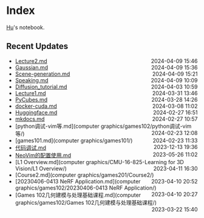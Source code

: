 
# Index

[Hu](https://zhuhu00.top/)'s notebook.

## Recent Updates
- [Lecture2.md](InternLM2-note/Lecture2/) <span style="float: right;">2024-04-09 15:46</span>
- [Gaussian.md](Gaussian/) <span style="float: right;">2024-04-09 15:36</span>
- [Scene-generation.md](Scene-generation/) <span style="float: right;">2024-04-09 15:21</span>
- [Speaking.md](English/Speaking/) <span style="float: right;">2024-04-09 10:09</span>
- [Diffusion_tutorial.md](Diffusion_tutorial/) <span style="float: right;">2024-04-03 10:59</span>
- [Lecture1.md](InternLM2-note/Lecture1/) <span style="float: right;">2024-03-31 13:46</span>
- [PyCubes.md](python/PyCubes/) <span style="float: right;">2024-03-28 14:26</span>
- [docker-cuda.md](docker/docker-cuda/) <span style="float: right;">2024-03-08 11:02</span>
- [Huggingface.md](Huggingface/) <span style="float: right;">2024-02-27 16:51</span>
- [mkdocs.md](mkdocs/) <span style="float: right;">2024-02-27 10:57</span>
- [python调试-vim等.md](computer graphics/games102/python调试-vim等/) <span style="float: right;">2024-02-23 12:08</span>
- [games101.md](computer graphics/games101/) <span style="float: right;">2024-02-23 11:33</span>
- [代码调试.md](代码调试/) <span style="float: right;">2023-12-13 19:36</span>
- [NeoVim的配置使用.md](NeoVim的配置使用/) <span style="float: right;">2023-05-26 11:02</span>
- [L1 Overview.md](computer graphics/CMU-16-825-Learning for 3D Vision/L1 Overview/) <span style="float: right;">2023-04-11 16:30</span>
- [Course2.md](computer graphics/games201/Course2/) <span style="float: right;">2023-04-10 20:52</span>
- [20230406-0413 NeRF Application.md](computer graphics/games102/20230406-0413 NeRF Application/) <span style="float: right;">2023-04-10 20:27</span>
- [Games 102几何建模与处理基础课程.md](computer graphics/games102/Games 102几何建模与处理基础课程/) <span style="float: right;">2023-03-22 15:40</span>
